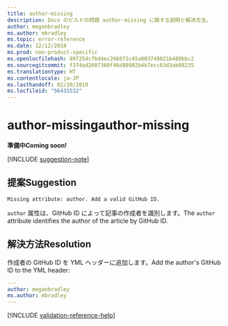 ```yaml
---
title: author-missing
description: Docs のビルドの問題 author-missing に関する説明と解決方法。
author: meganbradley
ms.author: mbradley
ms.topic: error-reference
ms.date: 12/12/2018
ms.prod: non-product-specific
ms.openlocfilehash: 89725dcfbd4ec266071c45a003748021b480bbc2
ms.sourcegitcommit: f374ad2607360f46d88982b4b7ecc63d3ab08235
ms.translationtype: HT
ms.contentlocale: ja-JP
ms.lasthandoff: 02/20/2019
ms.locfileid: "56431532"
---
```

# <a name="author-missing"></a><span data-ttu-id="7046a-103">author-missing</span><span class="sxs-lookup"><span data-stu-id="7046a-103">author-missing</span></span>

<span data-ttu-id="7046a-104">**準備中**</span><span class="sxs-lookup"><span data-stu-id="7046a-104">**Coming soon!**</span></span>

[!INCLUDE [suggestion-note](includes/suggestion-note.md)]

## <a name="suggestion"></a><span data-ttu-id="7046a-105">提案</span><span class="sxs-lookup"><span data-stu-id="7046a-105">Suggestion</span></span>

`Missing attribute: author. Add a valid GitHub ID.`

<span data-ttu-id="7046a-106">`author` 属性は、GitHub ID によって記事の作成者を識別します。</span><span class="sxs-lookup"><span data-stu-id="7046a-106">The `author` attribute identifies the author of the article by GitHub ID.</span></span> 

## <a name="resolution"></a><span data-ttu-id="7046a-107">解決方法</span><span class="sxs-lookup"><span data-stu-id="7046a-107">Resolution</span></span>

<span data-ttu-id="7046a-108">作成者の GitHub ID を YML ヘッダーに追加します。</span><span class="sxs-lookup"><span data-stu-id="7046a-108">Add the author's GitHub ID to the YML header:</span></span>

```yml
---
author: meganbradley
ms.author: mbradley
---
```

<!--make sure to add this file to your includes folder and verify the path-->
[!INCLUDE [validation-reference-help](includes/validation-reference-help.md)]